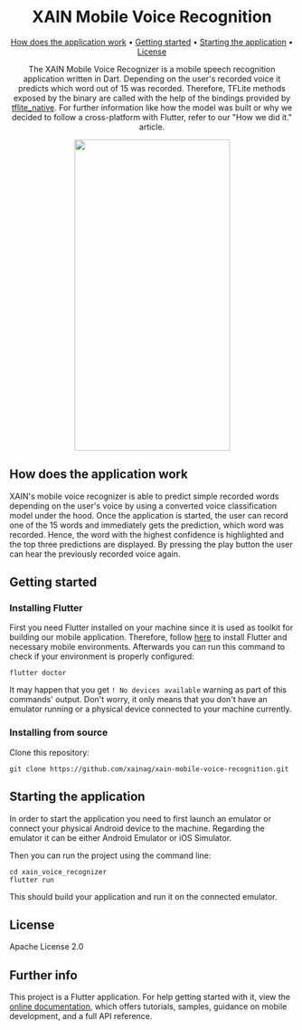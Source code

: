 <h1 align="center">
  <br>
  XAIN Mobile Voice Recognition
  <br>
</h1>

<p align="center">
  <a href="#how-does-it-work">How does the application work</a> •
  <a href="#getting-started">Getting started</a> •
  <a href="#starting-application">Starting the application</a> •
  <a href="#license">License</a>
</p>

<p align="center">
The XAIN Mobile Voice Recognizer is a mobile speech recognition application written in Dart. Depending on the user's recorded voice it predicts which word out of 15 was recorded. Therefore, TFLite methods exposed by the binary are called with the help of the bindings provided by <a href="https://github.com/dart-lang/tflite_native">tflite_native</a>.
For further information like how the model was built or why we decided to follow a cross-platform with Flutter, refer to our "How we did it." article.
</p>

<p align="center">
  <img src="https://github.com/xainag/xain-mobile-voice-recognition/blob/AP-183_create_documentation/demo/xain_voice_demo.gif" width="275" height="550" />
</p>


## How does the application work

XAIN's mobile voice recognizer is able to predict simple recorded words depending on the user's voice by using a converted voice classification model under the hood. Once the application is started, the user can record one of the 15 words and immediately gets the prediction, which word was recorded. Hence, the word with the highest confidence is highlighted and the top three predictions are displayed. By pressing the play button the user can hear the previously recorded voice again.

## Getting started

### Installing Flutter

First you need Flutter installed on your machine since it is used as toolkit for building our mobile application. Therefore, follow [here](https://flutter.dev/docs/get-started/install/macos) to install Flutter and necessary mobile environments. Afterwards you can run this command to check if your environment is properly configured: 

```shell
flutter doctor
```

It may happen that you get `! No devices available` warning as part of this commands' output. Don't worry, it only means that you don't have an emulator running or a physical device connected to your machine currently.


### Installing from source

Clone this repository:

```shell
git clone https://github.com/xainag/xain-mobile-voice-recognition.git
```

## Starting the application

In order to start the application you need to first launch an emulator or connect your physical Android device to the machine. Regarding the emulator it can be either Android Emulator or iOS Simulator.

Then you can run the project using the command line:

```shell
cd xain_voice_recognizer
flutter run
```

This should build your application and run it on the connected emulator.

## License

Apache License 2.0

## Further info

This project is a Flutter application. For help getting started with it, view the [online documentation](https://flutter.dev/docs), which offers tutorials, samples, guidance on mobile development, and a full API reference.
